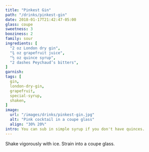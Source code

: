 ```yaml
---
title: "Pinkest Gin"
path: "/drinks/pinkest-gin"
date: 2018-01-17T21:42:47-05:00
glass: coupe
sweetness: 3
booziness: 2
family: sour
ingredients: [
  "2 oz London dry gin",
  "¾ oz grapefruit juice",
  "½ oz quince syrup",
  "2 dashes Peychaud’s bitters",
]
garnish:
tags: [
  gin,
  london-dry-gin,
  grapefruit,
  special-syrup,
  shaken,
]
image:
  url: "/images/drinks/pinkest-gin.jpg"
  alt: "Pink cocktail in a coupe glass"
  align: "30% 20%"
intro: You can sub in simple syrup if you don't have quinces.
---
```

Shake vigorously with ice. Strain into a coupe glass.
